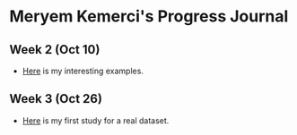 # Meryem Kemerci's Progress Journal

## Week 2 (Oct 10)


+ [Here](interesting_examples.html) is my interesting examples. 


## Week 3 (Oct 26)


+ [Here](HW2_meryem.html) is my first study for a real dataset. 